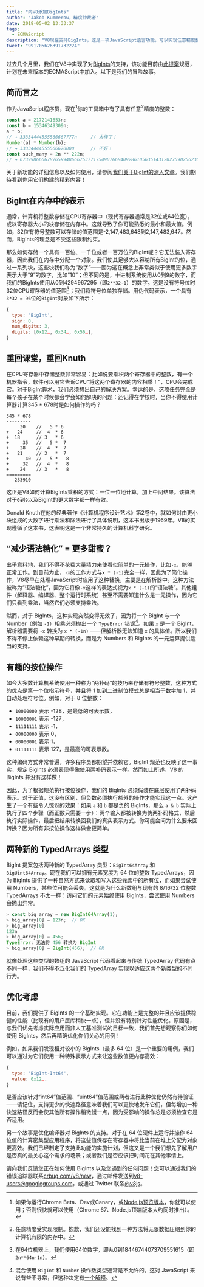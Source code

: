 ```yaml
---
title: "向V8添加BigInts"
author: "Jakob Kummerow，精度仲裁者"
date: 2018-05-02 13:33:37
tags:
  - ECMAScript
description: "V8现在支持BigInts，这是一项JavaScript语言功能，可以实现任意精度整数。"
tweet: "991705626391732224"
---
```

过去几个月里，我们在V8中实现了对[BigInts](/features/bigint)的支持，该功能目前由[此提案](https://github.com/tc39/proposal-bigint)规范，计划在未来版本的ECMAScript中加入。以下是我们的冒险故事。

<!--truncate-->
## 简而言之

作为JavaScript程序员，现在[^1]你的工具箱中有了具有任意[^2]精度的整数：

```js
const a = 2172141653n;
const b = 15346349309n;
a * b;
// → 33334444555566667777n     // 太棒了！
Number(a) * Number(b);
// → 33334444555566670000      // 不好！
const such_many = 2n ** 222n;
// → 6739986666787659948666753771754907668409286105635143120275902562304n
```

关于新功能的详细信息以及如何使用，请参阅[我们关于BigInt的深入文章](/features/bigint)。我们期待看到你用它们构建的精彩内容！

[^1]: 如果你运行Chrome Beta、Dev或Canary，或[Node.js预览版本](https://github.com/v8/node/tree/vee-eight-lkgr)，你就可以使用；否则很快就可以使用（Chrome 67、Node.js顶端版本大约同时推出）。

[^2]: 任意精度受实现限制。抱歉，我们还没能找到一种方法将无限数据压缩到你的计算机有限的内存中。

## BigInt在内存中的表示

通常，计算机将整数存储在CPU寄存器中（现代寄存器通常是32位或64位宽），或以寄存器大小的块存储在内存中。这就导致了你可能熟悉的最小和最大值。例如，32位有符号整数可以存储的值范围是-2,147,483,648到2,147,483,647。然而，BigInts的理念是不受这些限制约束。

那么如何存储一个具有一百位、一千位或者一百万位的BigInt呢？它无法装入寄存器，因此我们在内存中分配一个对象。我们使其足够大以容纳所有BigInt的位，通过一系列块，这些块我们称为“数字”——因为这在概念上非常类似于使用更多数字表示大于“9”的数字，比如“10”；但不同的是，十进制系统使用从0到9的数字，而我们的BigInts使用从0到4294967295（即`2**32-1`）的数字。这是没有符号位时32位CPU寄存器的值范围[^3]；我们将符号位单独存储。用伪代码表示，一个具有`3*32 = 96`位的`BigInt`对象如下所示：

```js
{
  type: 'BigInt',
  sign: 0,
  num_digits: 3,
  digits: [0x12…, 0x34…, 0x56…],
}
```

[^3]: 在64位机器上，我们使用64位数字，即从0到18446744073709551615（即`2n**64n-1n`）。

## 重回课堂，重回Knuth

在CPU寄存器中存储整数非常容易：比如说要乘积两个寄存器中的整数，有一个机器指令，软件可以用它告诉CPU“将这两个寄存器的内容相乘！”，CPU会完成它。对于BigInt算术，我们必须想出自己的解决方案。幸运的是，这项任务完全是每个孩子在某个时候都会学会如何解决的问题：还记得在学校时，当你不得使用计算器计算345 * 678时是如何操作的吗？

```
345 * 678
---------
     30    //   5 * 6
+   24     //  4  * 6
+  18      // 3   * 6
+     35   //   5 *  7
+    28    //  4  *  7
+   21     // 3   *  7
+      40  //   5 *   8
+     32   //  4  *   8
+    24    // 3   *   8
=========
   233910
```

这正是V8如何计算BigInts乘积的方式：一位一位地计算，加上中间结果。该算法对于`0`到`9`以及BigInt的更大数字都一样有效。

Donald Knuth在他的经典著作《计算机程序设计艺术》第2卷中，就如何对由更小块组成的大数字进行乘法和除法进行了具体说明，这本书出版于1969年。V8的实现遵循了这本书，这表明这是一个非常持久的计算机科学研究。

## “减少语法糖化” = 更多甜蜜？

出乎意料地，我们不得不花费大量精力来使看似简单的一元操作，比如`-x`，能够正常工作。到目前为止，`-x`的工作方式与`x * (-1)`完全一样，因此为了简化操作，V8尽早在处理JavaScript时应用了这种替换，主要是在解析器中。这种方法被称为“语法糖化”，因为它将像`-x`这样的表达式视为`x * (-1)`的“语法糖”。其他组件（解释器、编译器、整个运行时系统）甚至不需要知道什么是一元操作，因为它们只看到乘法，当然它们必须支持乘法。

然而，对于 BigInts，这种实现突然变得无效了，因为将一个 BigInt 与一个 Number（例如 `-1`）相乘必须抛出一个 `TypeError` 错误[^4]。如果 `x` 是一个 BigInt，解析器需要将 `-x` 转换为 `x * (-1n)` ——但解析器无法知道 `x` 的具体值。所以我们不得不停止依赖这种早期的转换，而是为 Numbers 和 BigInts 的一元运算提供适当的支持。

[^4]: 混合使用 `BigInt` 和 `Number` 操作数类型通常是不允许的。这对 JavaScript 来说有些不寻常，但这种决定有[一个解释](/features/bigint#operators)。

## 有趣的按位操作

如今大多数计算机系统使用一种称为“两补码”的技巧来存储有符号整数，这种方式的优点是第一个位指示符号，并且将 1 加到二进制位模式总是相当于数字加 1，并自动处理符号位。例如，对于 8 位整数：

- `10000000` 表示 -128，是最低的可表示数，
- `10000001` 表示 -127，
- `11111111` 表示 -1，
- `00000000` 表示 0，
- `00000001` 表示 1，
- `01111111` 表示 127，是最高的可表示数。

这种编码方式非常普遍，许多程序员都期望并依赖它。BigInt 规范也反映了这一事实，规定 BigInts 必须表现得像使用两补码表示一样。然而如上所述，V8 的 BigInts 并没有这样做！

因此，为了根据规范执行按位操作，我们的 BigInts 必须假装在底层使用了两补码表示。对于正值，这没有区别，但负数必须执行额外的操作才能实现这一点。这产生了一个有些令人惊讶的效果：如果 `a` 和 `b` 都是负的 BigInts，那么 `a & b` 实际上执行了四个步骤（而正数只需要一步）：两个输入都被转换为伪两补码格式，然后执行实际操作，最后把结果转换回我们的真实表示方式。你可能会问为什么要来回转换？因为所有非按位操作这样做会更简单。

## 两种新的 TypedArrays 类型

BigInt 提案包括两种新的 TypedArray 类型：`BigInt64Array` 和 `BigUint64Array`。现在我们可以拥有元素宽度为 64 位的整数 TypedArrays，因为 BigInts 提供了一种自然方式来读取和写入这些元素中的所有位，而如果尝试使用 Numbers，某些位可能会丢失。这就是为什么新数组与现有的 8/16/32 位整数 TypedArrays 不太一样：访问它们的元素始终使用 BigInts，尝试使用 Numbers 会抛出异常。

```js
> const big_array = new BigInt64Array(1);
> big_array[0] = 123n;  // OK
> big_array[0]
123n
> big_array[0] = 456;
TypeError: 无法将 456 转换为 BigInt
> big_array[0] = BigInt(456);  // OK
```

就像处理这些类型的数组的 JavaScript 代码看起来与传统 TypedArray 代码有点不同一样，我们不得不泛化我们的 TypedArray 实现以适应这两个新类型的不同行为。

## 优化考虑

目前，我们提供了 BigInts 的一个基础实现。它在功能上是完整的并且应该提供稳健的性能（比现有的用户层库稍快一点），但并没有特别针对性能优化。原因是，与我们优先考虑实际应用而非人工基准测试的目标一致，我们首先想观察你们如何使用 BigInts，然后再精确优化你们关心的用例！

例如，如果我们发现相对较小的 BigInts（最多 64 位）是一个重要的用例，我们可以通过为它们使用一种特殊表示方式来让这些数值更内存高效：

```js
{
  type: 'BigInt-Int64',
  value: 0x12…,
}
```

是否应该针对“int64”值范围、“uint64”值范围或两者进行此种优化仍然有待验证——请记住，支持更少的快速路径意味着我们可以更快地发布它们，但每增加一种快速路径反而会使其他所有操作稍微慢一点，因为受影响的操作总是必须检查它是否适用。

另一个故事是优化编译器对 BigInts 的支持。对于在 64 位硬件上运行并操作 64 位值的计算密集型应用程序，将这些值保存在寄存器中将比当前在堆上分配为对象更高效。我们已经制定了支持此功能的实施计划，但这又是一个我们想先了解用户是否真的最关心这个需求的场景；或者我们是否应该把时间花在其他事情上。

请向我们反馈您正在如何使用 BigInts 以及您遇到的任何问题！您可以通过我们的错误追踪器联系[crbug.com/v8/new](https://crbug.com/v8/new)，通过邮件发送到[v8-users@googlegroups.com](mailto:v8-users@googlegroups.com)，或通过 Twitter 联系[@v8js](https://twitter.com/v8js)。
